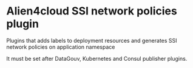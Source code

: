 # Alien4cloud SSI network policies plugin

Plugins that adds labels to deployment resources and generates SSI network policies on application namespace

It must be set after DataGouv, Kubernetes and Consul publisher plugins.
